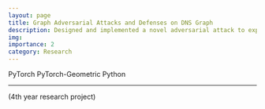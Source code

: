 ```yaml
---
layout: page
title: Graph Adversarial Attacks and Defenses on DNS Graph
description: Designed and implemented a novel adversarial attack to exploit graph neural networks used for malicious domain detection.
img: 
importance: 2
category: Research
---
```


<div class="project-tech">
    <span>PyTorch</span>
    <span>PyTorch-Geometric</span>
    <span>Python</span>
</div>

***

 (4th year research project) 